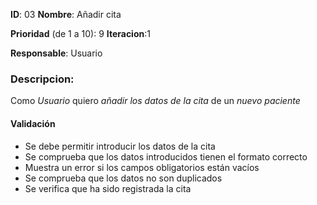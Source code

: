 **ID**: 03 
**Nombre**: Añadir cita

**Prioridad** (de 1 a 10): 9 
**Iteracion**:1

**Responsable**: Usuario

### Descripcion:

Como *Usuario* quiero *añadir los datos de la cita* de un *nuevo paciente*

#### Validación 

* Se debe permitir introducir los datos de la cita
* Se comprueba que los datos introducidos tienen el formato correcto
* Muestra un error si los campos obligatorios están vacíos
* Se comprueba que los datos no son duplicados
* Se verifica que ha sido registrada la cita